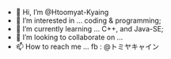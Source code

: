 - 👋 Hi, I’m @Htoomyat-Kyaing
- 👀 I’m interested in ... coding & programming;
- 🌱 I’m currently learning ... C++, and Java-SE;
- 💞️ I’m looking to collaborate on ...
- 📫 How to reach me ... fb : @トミヤキャイン

<!---
Htoomyat-Kyaing/Htoomyat-Kyaing is a ✨ special ✨ repository because its `README.md` (this file) appears on your GitHub profile.
You can click the Preview link to take a look at your changes.
--->
